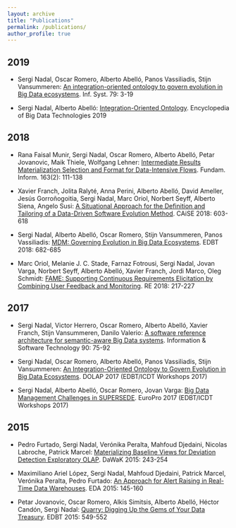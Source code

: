 ```yaml
---
layout: archive
title: "Publications"
permalink: /publications/
author_profile: true
---
```


## 2019

+ Sergi Nadal, Oscar Romero, Alberto Abelló, Panos Vassiliadis, Stijn Vansummeren: <a href="https://doi.org/10.1016/j.is.2018.01.006" target="_blank">An integration-oriented ontology to govern evolution in Big Data ecosystems</a>. Inf. Syst. 79: 3-19

+ Sergi Nadal, Alberto Abelló: <a href="https://doi.org/10.1007/978-3-319-63962-8_13-1" target="_blank">Integration-Oriented Ontology</a>. Encyclopedia of Big Data Technologies 2019

## 2018

+ Rana Faisal Munir, Sergi Nadal, Oscar Romero, Alberto Abelló, Petar Jovanovic, Maik Thiele, Wolfgang Lehner: <a href="https://doi.org/10.3233/FI-2018-1734" target="_blank">Intermediate Results Materialization Selection and Format for Data-Intensive Flows</a>. Fundam. Inform. 163(2): 111-138

+ Xavier Franch, Jolita Ralyté, Anna Perini, Alberto Abelló, David Ameller, Jesús Gorroñogoitia, Sergi Nadal, Marc Oriol, Norbert Seyff, Alberto Siena, Angelo Susi: <a href="https://doi.org/10.1007/978-3-319-91563-0_37" target="_blank">A Situational Approach for the Definition and Tailoring of a Data-Driven Software Evolution Method</a>. CAiSE 2018: 603-618

+ Sergi Nadal, Alberto Abelló, Oscar Romero, Stijn Vansummeren, Panos Vassiliadis: <a href="https://doi.org/10.5441/002/edbt.2018.84" target="_blank">MDM: Governing Evolution in Big Data Ecosystems</a>. EDBT 2018: 682-685

+ Marc Oriol, Melanie J. C. Stade, Farnaz Fotrousi, Sergi Nadal, Jovan Varga, Norbert Seyff, Alberto Abelló, Xavier Franch, Jordi Marco, Oleg Schmidt: <a href="https://doi.org/10.1109/RE.2018.00030" target="_blank">FAME: Supporting Continuous Requirements Elicitation by Combining User Feedback and Monitoring</a>. RE 2018: 217-227

## 2017

+ Sergi Nadal, Victor Herrero, Oscar Romero, Alberto Abelló, Xavier Franch, Stijn Vansummeren, Danilo Valerio: <a href="https://doi.org/10.1016/j.infsof.2017.06.001" target="_blank">A software reference architecture for semantic-aware Big Data systems</a>. Information & Software Technology 90: 75-92

+ Sergi Nadal, Oscar Romero, Alberto Abelló, Panos Vassiliadis, Stijn Vansummeren: <a href="http://ceur-ws.org/Vol-1810/DOLAP_paper_09.pdf" target="_blank">An Integration-Oriented Ontology to Govern Evolution in Big Data Ecosystems</a>. DOLAP 2017 (EDBT/ICDT Workshops 2017)

+ Sergi Nadal, Alberto Abelló, Oscar Romero, Jovan Varga: <a href="http://ceur-ws.org/Vol-1810/EuroPro_paper_06.pdf" target="_blank">Big Data Management Challenges in SUPERSEDE</a>. EuroPro 2017 (EDBT/ICDT Workshops 2017)

## 2015

+ Pedro Furtado, Sergi Nadal, Verónika Peralta, Mahfoud Djedaini, Nicolas Labroche, Patrick Marcel:
<a href="https://doi.org/10.1007/978-3-319-22729-0_19" target="_blank">Materializing Baseline Views for Deviation Detection Exploratory OLAP</a>. DaWaK 2015: 243-254

+ Maximiliano Ariel López, Sergi Nadal, Mahfoud Djedaini, Patrick Marcel, Verónika Peralta, Pedro Furtado: <a href="http://editions-rnti.fr/?inprocid=1002132" target="_blank">An Approach for Alert Raising in Real-Time Data Warehouses</a>. EDA 2015: 145-160

+ Petar Jovanovic, Oscar Romero, Alkis Simitsis, Alberto Abelló, Héctor Candón, Sergi Nadal: <a href="https://doi.org/10.5441/002/edbt.2015.55" target="_blank">Quarry: Digging Up the Gems of Your Data Treasury</a>. EDBT 2015: 549-552

<!--
{% if author.googlescholar %}
  You can also find my articles on <a href="{{author.googlescholar}}">my Google Scholar profile</a>.
{% endif %}

{% include base_path %}

{% for post in site.publications reversed %}
  {% include archive-single.html %}
{% endfor %}
-->